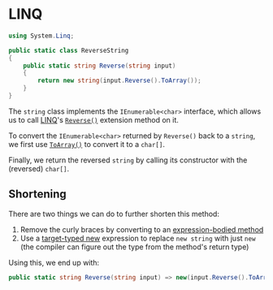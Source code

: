# LINQ

```csharp
using System.Linq;

public static class ReverseString
{
    public static string Reverse(string input)
    {
        return new string(input.Reverse().ToArray());
    }
}
```

The `string` class implements the `IEnumerable<char>` interface, which allows us to call [LINQ][linq]'s [`Reverse()`][linq-reverse] extension method on it.

To convert the `IEnumerable<char>` returned by `Reverse()` back to a `string`, we first use [`ToArray()`][linq-to-array] to convert it to a `char[]`.

Finally, we return the reversed `string` by calling its constructor with the (reversed) `char[]`.

## Shortening

There are two things we can do to further shorten this method:

1. Remove the curly braces by converting to an [expression-bodied method][expression-bodied-method]
1. Use a [target-typed new][target-typed-new] expression to replace `new string` with just `new` (the compiler can figure out the type from the method's return type)

Using this, we end up with:

```csharp
public static string Reverse(string input) => new(input.Reverse().ToArray());
```

[linq-reverse]: https://learn.microsoft.com/en-us/dotnet/api/system.linq.enumerable.reverse?view=net-7.0
[linq-to-array]: https://learn.microsoft.com/en-us/dotnet/api/system.linq.enumerable.toarray?view=net-7.0
[expression-bodied-method]: https://learn.microsoft.com/en-us/dotnet/csharp/programming-guide/statements-expressions-operators/expression-bodied-members#methods
[linq]: https://learn.microsoft.com/en-us/dotnet/csharp/programming-guide/concepts/linq/
[target-typed-new]: https://learn.microsoft.com/en-us/dotnet/csharp/language-reference/proposals/csharp-9.0/target-typed-new
